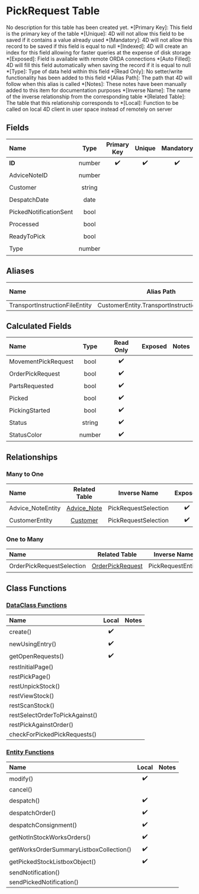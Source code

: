 ﻿# PickRequest Table
No description for this table has been created yet.
*[Primary Key]: This field is the primary key of the table
*[Unique]: 4D will not allow this field to be saved if it contains a value already used
*[Mandatory]: 4D will not allow this record to be saved if this field is equal to null
*[Indexed]: 4D will create an index for this field allowing for faster queries at the expense of disk storage
*[Exposed]: Field is available with remote ORDA connections
*[Auto Filled]: 4D will fill this field automatically when saving the record if it is equal to null
*[Type]: Type of data held within this field
*[Read Only]: No setter/write functionality has been added to this field
*[Alias Path]: The path that 4D will follow when this alias is called
*[Notes]: These notes have been manually added to this item for documentation purposes
*[Inverse Name]: The name of the inverse relationship from the corresponding table
*[Related Table]: The table that this relationship corresponds to
*[Local]: Function to be called on local 4D client in user space instead of remotely on server
## Fields

|Name|Type|Primary Key|Unique|Mandatory|Indexed|Exposed|Auto Filled|Notes|
|:---|:---:|:---:|:---:|:---:|:---:|:---:|:---:|:---:|
|**ID**|number|✔️|✔️|✔️|✔️|✔️|✔️||
|AdviceNoteID|number||||✔️|✔️|||
|Customer|string||||✔️|✔️|||
|DespatchDate|date|||||✔️|||
|PickedNotificationSent|bool||||✔️|✔️|||
|Processed|bool||||✔️|✔️|||
|ReadyToPick|bool||||✔️|✔️|||
|Type|number||||✔️|✔️|||
## Aliases

|Name|Alias Path|Type|Read Only|Notes|
|:---|:---:|:---:|:---:|:---:|
|TransportInstructionFileEntity|CustomerEntity.TransportInstructionFileEntity|[File](File.md)|||
## Calculated Fields

|Name|Type|Read Only|Exposed|Notes|
|:---|:---:|:---:|:---:|:---:|
|MovementPickRequest|bool|✔️|||
|OrderPickRequest|bool|✔️|||
|PartsRequested|bool|✔️|||
|Picked|bool|✔️|||
|PickingStarted|bool|✔️|||
|Status|string|✔️|||
|StatusColor|number|✔️|||
## Relationships
### Many to One

|Name|Related Table|Inverse Name|Exposed|Notes|
|:---|:---:|:---:|:---:|:---:|
|Advice_NoteEntity|[Advice_Note](Advice_Note.md)|PickRequestSelection|✔️||
|CustomerEntity|[Customer](Customer.md)|PickRequestSelection|✔️||
### One to Many

|Name|Related Table|Inverse Name|Exposed|Notes|
|:---|:---:|:---:|:---:|:---:|
|OrderPickRequestSelection|[OrderPickRequest](OrderPickRequest.md)|PickRequestEntity|✔️||
## Class Functions
### [DataClass Functions](https://github.com/synthotec/SynthoTec-4D/blob/main/Project/Sources/Classes/PickRequest.4dm)

|Name|Local|Notes|
|:---|:---:|:---:|
|create()|✔️||
|newUsingEntry()|✔️||
|getOpenRequests()|✔️||
|restInitialPage()|||
|restPickPage()|||
|restUnpickStock()|||
|restViewStock()|||
|restScanStock()|||
|restSelectOrderToPickAgainst()|||
|restPickAgainstOrder()|||
|checkForPickedPickRequests()|||
### [Entity Functions](https://github.com/synthotec/SynthoTec-4D/blob/main/Project/Sources/Classes/PickRequestEntity.4dm)

|Name|Local|Notes|
|:---|:---:|:---:|
|modify()|✔️||
|cancel()|||
|despatch()|✔️||
|despatchOrder()|✔️||
|despatchConsignment()|✔️||
|getNotInStockWorksOrders()|✔️||
|getWorksOrderSummaryListboxCollection()|✔️||
|getPickedStockListboxObject()|✔️||
|sendNotification()|||
|sendPickedNotification()|||